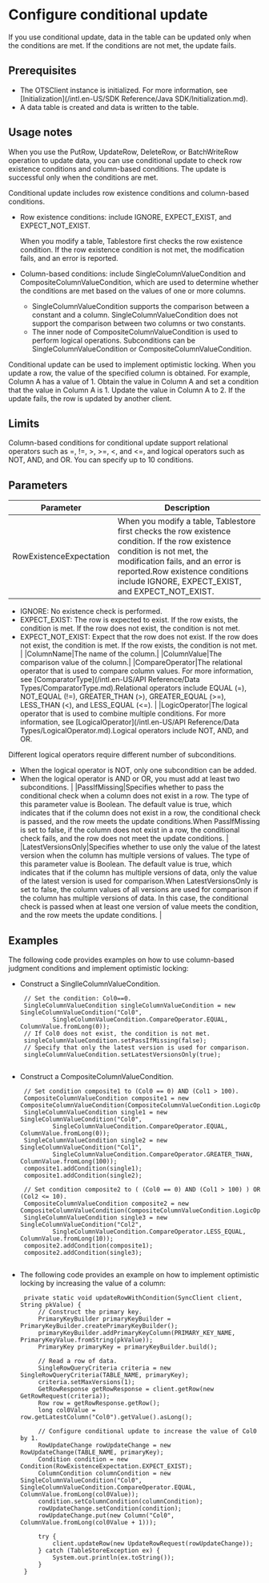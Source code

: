 # Configure conditional update

If you use conditional update, data in the table can be updated only when the conditions are met. If the conditions are not met, the update fails.

## Prerequisites

-   The OTSClient instance is initialized. For more information, see [Initialization](/intl.en-US/SDK Reference/Java SDK/Initialization.md).
-   A data table is created and data is written to the table.

## Usage notes

When you use the PutRow, UpdateRow, DeleteRow, or BatchWriteRow operation to update data, you can use conditional update to check row existence conditions and column-based conditions. The update is successful only when the conditions are met.

Conditional update includes row existence conditions and column-based conditions.

-   Row existence conditions: include IGNORE, EXPECT\_EXIST, and EXPECT\_NOT\_EXIST.

    When you modify a table, Tablestore first checks the row existence condition. If the row existence condition is not met, the modification fails, and an error is reported.

-   Column-based conditions: include SingleColumnValueCondition and CompositeColumnValueCondition, which are used to determine whether the conditions are met based on the values of one or more columns.
    -   SingleColumnValueCondition supports the comparison between a constant and a column. SingleColumnValueCondition does not support the comparison between two columns or two constants.
    -   The inner node of CompositeColumnValueCondition is used to perform logical operations. Subconditions can be SingleColumnValueCondition or CompositeColumnValueCondition.

Conditional update can be used to implement optimistic locking. When you update a row, the value of the specified column is obtained. For example, Column A has a value of 1. Obtain the value in Column A and set a condition that the value in Column A is 1. Update the value in Column A to 2. If the update fails, the row is updated by another client.

## Limits

Column-based conditions for conditional update support relational operators such as =, !=, \>, \>=, <, and <=, and logical operators such as NOT, AND, and OR. You can specify up to 10 conditions.

## Parameters

|Parameter|Description|
|---------|-----------|
|RowExistenceExpectation|When you modify a table, Tablestore first checks the row existence condition. If the row existence condition is not met, the modification fails, and an error is reported.Row existence conditions include IGNORE, EXPECT\_EXIST, and EXPECT\_NOT\_EXIST.

-   IGNORE: No existence check is performed.
-   EXPECT\_EXIST: The row is expected to exist. If the row exists, the condition is met. If the row does not exist, the condition is not met.
-   EXPECT\_NOT\_EXIST: Expect that the row does not exist. If the row does not exist, the condition is met. If the row exists, the condition is not met. |
|ColumnName|The name of the column.|
|ColumnValue|The comparison value of the column.|
|CompareOperator|The relational operator that is used to compare column values. For more information, see [ComparatorType](/intl.en-US/API Reference/Data Types/ComparatorType.md).Relational operators include EQUAL \(=\), NOT\_EQUAL \(!=\), GREATER\_THAN \(\>\), GREATER\_EQUAL \(\>=\), LESS\_THAN \(<\), and LESS\_EQUAL \(<=\). |
|LogicOperator|The logical operator that is used to combine multiple conditions. For more information, see [LogicalOperator](/intl.en-US/API Reference/Data Types/LogicalOperator.md).Logical operators include NOT, AND, and OR.

Different logical operators require different number of subconditions.

-   When the logical operator is NOT, only one subcondition can be added.
-   When the logical operator is AND or OR, you must add at least two subconditions. |
|PassIfMissing|Specifies whether to pass the conditional check when a column does not exist in a row. The type of this parameter value is Boolean. The default value is true, which indicates that if the column does not exist in a row, the conditional check is passed, and the row meets the update conditions.When PassIfMissing is set to false, if the column does not exist in a row, the conditional check fails, and the row does not meet the update conditions. |
|LatestVersionsOnly|Specifies whether to use only the value of the latest version when the column has multiple versions of values. The type of this parameter value is Boolean. The default value is true, which indicates that if the column has multiple versions of data, only the value of the latest version is used for comparison.When LatestVersionsOnly is set to false, the column values of all versions are used for comparison if the column has multiple versions of data. In this case, the conditional check is passed when at least one version of value meets the condition, and the row meets the update conditions. |

## Examples

The following code provides examples on how to use column-based judgment conditions and implement optimistic locking:

-   Construct a SinglleColumnValueCondition.

    ```
     // Set the condition: Col0==0.
     SingleColumnValueCondition singleColumnValueCondition = new SingleColumnValueCondition("Col0",
             SingleColumnValueCondition.CompareOperator.EQUAL, ColumnValue.fromLong(0));
     // If Col0 does not exist, the condition is not met.
     singleColumnValueCondition.setPassIfMissing(false);
     // Specify that only the latest version is used for comparison.
     singleColumnValueCondition.setLatestVersionsOnly(true);
                        
    ```

-   Construct a CompositeColumnValueCondition.

    ```
     // Set condition composite1 to (Col0 == 0) AND (Col1 > 100).
     CompositeColumnValueCondition composite1 = new CompositeColumnValueCondition(CompositeColumnValueCondition.LogicOperator.AND);
     SingleColumnValueCondition single1 = new SingleColumnValueCondition("Col0",
             SingleColumnValueCondition.CompareOperator.EQUAL, ColumnValue.fromLong(0));
     SingleColumnValueCondition single2 = new SingleColumnValueCondition("Col1",
             SingleColumnValueCondition.CompareOperator.GREATER_THAN, ColumnValue.fromLong(100));
     composite1.addCondition(single1);
     composite1.addCondition(single2);
    
     // Set condition composite2 to ( (Col0 == 0) AND (Col1 > 100) ) OR (Col2 <= 10).
     CompositeColumnValueCondition composite2 = new CompositeColumnValueCondition(CompositeColumnValueCondition.LogicOperator.OR);
     SingleColumnValueCondition single3 = new SingleColumnValueCondition("Col2",
             SingleColumnValueCondition.CompareOperator.LESS_EQUAL, ColumnValue.fromLong(10));
     composite2.addCondition(composite1);
     composite2.addCondition(single3);     
                        
    ```

-   The following code provides an example on how to implement optimistic locking by increasing the value of a column:

    ```
     private static void updateRowWithCondition(SyncClient client, String pkValue) {
         // Construct the primary key.
         PrimaryKeyBuilder primaryKeyBuilder = PrimaryKeyBuilder.createPrimaryKeyBuilder();
         primaryKeyBuilder.addPrimaryKeyColumn(PRIMARY_KEY_NAME, PrimaryKeyValue.fromString(pkValue));
         PrimaryKey primaryKey = primaryKeyBuilder.build();
    
         // Read a row of data.
         SingleRowQueryCriteria criteria = new SingleRowQueryCriteria(TABLE_NAME, primaryKey);
         criteria.setMaxVersions(1);
         GetRowResponse getRowResponse = client.getRow(new GetRowRequest(criteria));
         Row row = getRowResponse.getRow();
         long col0Value = row.getLatestColumn("Col0").getValue().asLong();
    
         // Configure conditional update to increase the value of Col0 by 1.
         RowUpdateChange rowUpdateChange = new RowUpdateChange(TABLE_NAME, primaryKey);
         Condition condition = new Condition(RowExistenceExpectation.EXPECT_EXIST);
         ColumnCondition columnCondition = new SingleColumnValueCondition("Col0", SingleColumnValueCondition.CompareOperator.EQUAL, ColumnValue.fromLong(col0Value));
         condition.setColumnCondition(columnCondition);
         rowUpdateChange.setCondition(condition);
         rowUpdateChange.put(new Column("Col0", ColumnValue.fromLong(col0Value + 1)));
    
         try {
             client.updateRow(new UpdateRowRequest(rowUpdateChange));
         } catch (TableStoreException ex) {
             System.out.println(ex.toString());
         }
     }
                        
    ```


